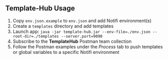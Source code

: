 ## Template-Hub Usage

1. Copy `env.json.example` to `env.json` and add Notifi environment(s)
2. Create a `templates` directory and add templates   
3. Launch app: `java -jar template-hub.jar --env-file=./env.json --root-dir=./templates --server.port=9090`
4. Subscribe to the **TemplateHub** Postman team collection
5. Follow the Postman examples under the *Process* tab to push templates or global variables to a specific Notifi environment
